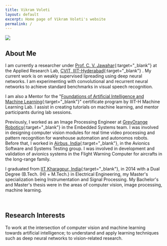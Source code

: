 ```yaml
---
title: Vikram Voleti
layout: default
excerpt: Home page of Vikram Voleti's website
permalink: /
---
```


<img class="profile-picture" src="{{site.url}}{{site.baseurl}}/images/profile-picture/profile_picture.jpg">

## About Me

I am currently a researcher under [Prof. C. V. Jawahar](https://faculty.iiit.ac.in/~jawahar/){:target="_blank"} at the Applied Research Lab, [CVIT, IIIT-Hyderabad](https://cvit.iiit.ac.in){:target="_blank"} . My current work is on weakly supervised lipreading using deep neural networks. I am experimenting with convolutional and recurrent neural networks to achieve standard benchmarks in visual speech recognition.

I am also a Mentor for the "[Foundations of Artificial Intelligence and Machine Learning](https://www.talentsprint.com/aiml.dpl){:target="_blank"}" certificate program by IIIT-H Machine Learning Lab. I assist in creating tutorials on machine learning, and mentor participants during lab sessions. 

Previously, I worked as an Image Processing Engineer at [GreyOrange Robotics](http://www.greyorange.com/){:target="_blank"} in the Embedded Systems team. I was involved in designing computer vision modules for real time video processing and pattern recognition for warehouse automation and autonomos robots. Before that, I worked in [Airbus, India](http://www.airbus.com/){:target="_blank"}, in the Avionics Software and Systems Testing group. I was involved in development and validation of avionics systems in the Flight Warning Computer for aircrafts in the long-range family.

I graduated from [IIT Kharagpur, India](http://www.iitkgp.ac.in/){:target="_blank"}, in 2014 with a Dual Degree (B.Tech. (H) + M.Tech.) in Electrical Engineering, my Master's specialization being Instrumentation and Signal Processing. My Bachelor's and Master's thesis were in the areas of computer vision, image processing, machine learning.

<br />

## Research Interests

To work at the intersection of computer vision and machine learning towards artificial intelligence; to understand and apply learning techniques such as deep neural networks to vision-related research.


